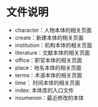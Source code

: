 # 文件说明

- character：人物本体的相关页面
- create：新建本体的相关页面
- institution：机构本体的相关页面
- literature：文献本体的相关页面
- office：职官本体的相关页面
- place：地名本体的相关页面
- terms：术语本体的相关页面
- time： 时间本体的相关页面
- index: 本体库的入口文件
- noumenon：最近修改的本体
